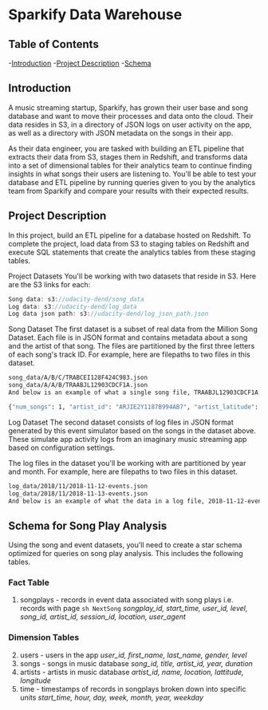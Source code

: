 # Sparkify Data Warehouse
## Table of Contents
-[Introduction](#introduction)
-[Project Description](#project-description)
-[Schema](#schema-for-song-play-analysis)

## Introduction
A music streaming startup, Sparkify, has grown their user base and song database and want to move their processes and data onto the cloud. Their data resides in S3, in a directory of JSON logs on user activity on the app, as well as a directory with JSON metadata on the songs in their app.

As their data engineer, you are tasked with building an ETL pipeline that extracts their data from S3, stages them in Redshift, and transforms data into a set of dimensional tables for their analytics team to continue finding insights in what songs their users are listening to. You'll be able to test your database and ETL pipeline by running queries given to you by the analytics team from Sparkify and compare your results with their expected results.

## Project Description
In this project, build an ETL pipeline for a database hosted on Redshift. To complete the project, load data from S3 to staging tables on Redshift and execute SQL statements that create the analytics tables from these staging tables.

Project Datasets
You'll be working with two datasets that reside in S3. Here are the S3 links for each:

```javascript
Song data: s3://udacity-dend/song_data
Log data: s3://udacity-dend/log_data
Log data json path: s3://udacity-dend/log_json_path.json
```

Song Dataset
The first dataset is a subset of real data from the Million Song Dataset. Each file is in JSON format and contains metadata about a song and the artist of that song. The files are partitioned by the first three letters of each song's track ID. For example, here are filepaths to two files in this dataset.

```sh
song_data/A/B/C/TRABCEI128F424C983.json
song_data/A/A/B/TRAABJL12903CDCF1A.json
And below is an example of what a single song file, TRAABJL12903CDCF1A.json, looks like.
```
```sh
{"num_songs": 1, "artist_id": "ARJIE2Y1187B994AB7", "artist_latitude": null, "artist_longitude": null, "artist_location": "", "artist_name": "Line Renaud", "song_id": "SOUPIRU12A6D4FA1E1", "title": "Der Kleine Dompfaff", "duration": 152.92036, "year": 0}
```
Log Dataset
The second dataset consists of log files in JSON format generated by this event simulator based on the songs in the dataset above. These simulate app activity logs from an imaginary music streaming app based on configuration settings.

The log files in the dataset you'll be working with are partitioned by year and month. For example, here are filepaths to two files in this dataset.

```sh
log_data/2018/11/2018-11-12-events.json
log_data/2018/11/2018-11-13-events.json
And below is an example of what the data in a log file, 2018-11-12-events.json, looks like.
```
## Schema for Song Play Analysis
Using the song and event datasets, you'll need to create a star schema optimized for queries on song play analysis. This includes the following tables.

### Fact Table
1. songplays - records in event data associated with song plays i.e. records with page ```sh NextSong```
_songplay_id, start_time, user_id, level, song_id, artist_id, session_id, location, user_agent_
### Dimension Tables
2. users - users in the app
_user_id, first_name, last_name, gender, level_
3. songs - songs in music database
_song_id, title, artist_id, year, duration_
4. artists - artists in music database
_artist_id, name, location, lattitude, longitude_
5. time - timestamps of records in songplays broken down into specific units
_start_time, hour, day, week, month, year, weekday_
